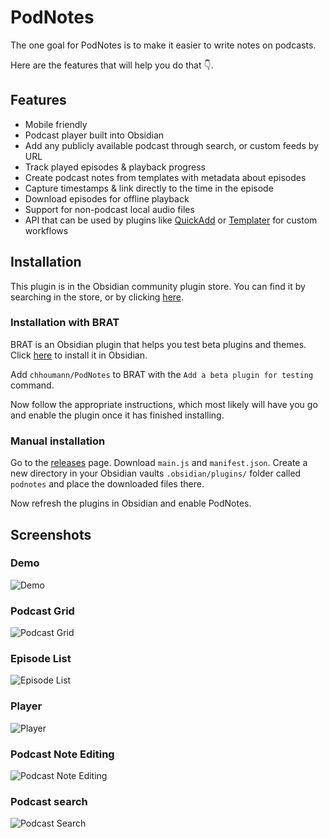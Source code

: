 # PodNotes

The one goal for PodNotes is to make it easier to write notes on podcasts.

Here are the features that will help you do that 👇.

## Features

- Mobile friendly
- Podcast player built into Obsidian
- Add any publicly available podcast through search, or custom feeds by URL
- Track played episodes & playback progress
- Create podcast notes from templates with metadata about episodes
- Capture timestamps & link directly to the time in the episode
- Download episodes for offline playback
- Support for non-podcast local audio files
- API that can be used by plugins like [QuickAdd](https://github.com/chhoumann/QuickAdd) or [Templater](https://github.com/silentvoid13/Templater) for custom workflows

## Installation

This plugin is in the Obsidian community plugin store. You can find it by searching in the store, or by clicking [here](obsidian://show-plugin?id=podnotes).

### Installation with BRAT

BRAT is an Obsidian plugin that helps you test beta plugins and themes. Click [here](obsidian://show-plugin?id=obsidian42-brat) to install it in Obsidian.

Add `chhoumann/PodNotes` to BRAT with the `Add a beta plugin for testing` command.

Now follow the appropriate instructions, which most likely will have you go and enable the plugin once it has finished installing.

### Manual installation

Go to the [releases](https://github.com/chhoumann/podnotes/releases/latest) page.
Download `main.js` and `manifest.json`.
Create a new directory in your Obsidian vaults `.obsidian/plugins/` folder called `podnotes` and place the downloaded files there.

Now refresh the plugins in Obsidian and enable PodNotes.

## Screenshots

### Demo

![Demo](resources/demo.gif)

### Podcast Grid

![Podcast Grid](resources/podcast_grid.png)

### Episode List

![Episode List](resources/episode_list.png)

### Player

![Player](resources/player.png)

### Podcast Note Editing

![Podcast Note Editing](resources/podcast_note.png)

### Podcast search

![Podcast Search](resources/podcast_search.png)
